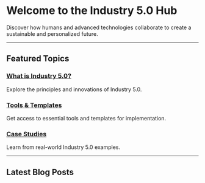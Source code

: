 <!-- Industry 5.0 Hub Homepage -->

# Welcome to the Industry 5.0 Hub

Discover how humans and advanced technologies collaborate to create a sustainable and personalized future.

---

## Featured Topics

### [What is Industry 5.0?](/categories/what-is-industry5)
Explore the principles and innovations of Industry 5.0.

### [Tools & Templates](/resources/tools)
Get access to essential tools and templates for implementation.

### [Case Studies](/categories/case-studies)
Learn from real-world Industry 5.0 examples.

---

## Latest Blog Posts
<div id="latest-blogs"></div>

<script>
  if (typeof window !== 'undefined') {
    // Dynamically import all `.md` files from the `/blog` folder
    const blogImports = import.meta.glob('/blog/*.md', { eager: true });

    const blogs = [];
    for (const path in blogImports) {
      const blog = blogImports[path];
      blogs.push({
        url: path.replace('.md', ''), // Remove `.md` for proper VitePress routing
        title: blog.title || path.split('/').pop().replace('.md', ''), // Use frontmatter title or filename
      });
    }

    // Render blog titles dynamically
    const latestBlogsContainer = document.getElementById("latest-blogs");
    blogs.forEach(blog => {
      const blogItem = document.createElement("div");
      blogItem.innerHTML = `### [${blog.title}](${blog.url})`;
      blogItem.style.marginBottom = "12px"; // Add spacing between blog titles
      latestBlogsContainer.appendChild(blogItem);
    });
  }
</script>
